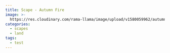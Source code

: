 ```yaml
---
title: Scape - Autumn Fire
image: >-
  https://res.cloudinary.com/rama-llama/image/upload/v1580059962/autumn_fire_fxulit.jpg
categories:
  - scapes
  - land
tags:
  - test
---
```


